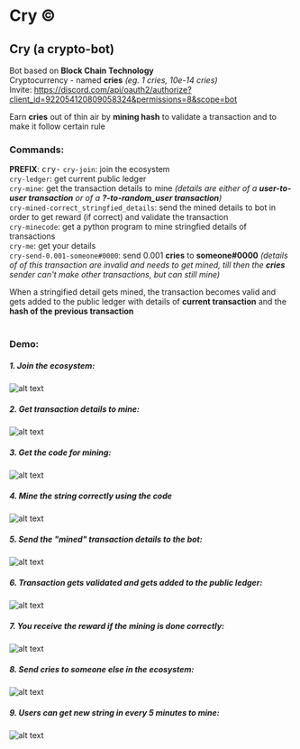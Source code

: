 # Cry ©
## Cry (a crypto-bot)

Bot based on **Block Chain Technology**<br>
Cryptocurrency - named **cries** _(eg. 1 cries, 10e-14 cries)_<br>
Invite: https://discord.com/api/oauth2/authorize?client_id=922054120809058324&permissions=8&scope=bot

Earn **cries** out of thin air by **mining hash** to validate a transaction and to make it follow certain rule<br>
### Commands:
**PREFIX**: <kbd>cry-</kbd>
`cry-join`: join the ecosystem<br>
`cry-ledger`: get current public ledger<br>
`cry-mine`: get the transaction details to mine _(details are either of a **user-to-user transaction** or of a **?-to-random_user transaction**)_<br>
`cry-mined-correct_stringfied_details`: send the mined details to bot in order to get reward (if correct) and validate the transaction<br>
`cry-minecode`: get a python program to mine stringfied details of transactions<br>
`cry-me`: get your details<br>
`cry-send-0.001-someone#0000`: send 0.001 **cries** to  **someone#0000**  _(details of of this transaction are invalid and needs to get mined, till then the **cries** sender can't make other transactions, but can still mine)_<br>

When a stringified detail gets mined, the transaction becomes valid and gets added to the public ledger with details of **current transaction** and the **hash of the previous transaction**<br>
<br>
### Demo:
##### 1. Join the ecosystem:
![alt text](https://cdn.discordapp.com/attachments/922107628845404190/923637238959575090/Screenshot_2021-12-23_231542.jpg)

##### 2. Get transaction details to mine:
![alt text](https://cdn.discordapp.com/attachments/922107628845404190/923637412582805554/Screenshot_2021-12-23_231622.jpg)

##### 3. Get the code for mining:
![alt text](https://cdn.discordapp.com/attachments/922107628845404190/923639071736229888/unknown.png)

##### 4. Mine the string correctly using the code
![alt text](https://cdn.discordapp.com/attachments/922107628845404190/923637580640165959/Screenshot_2021-12-23_233457.jpg)

##### 5. Send the "mined" transaction details to the bot:
![alt text](https://cdn.discordapp.com/attachments/922107628845404190/923637609488588810/Screenshot_2021-12-23_231753.jpg)

##### 6. Transaction gets validated and gets added to the public ledger:
![alt text](https://cdn.discordapp.com/attachments/922107628845404190/923637653734301726/Screenshot_2021-12-23_232158.jpg)

##### 7. You receive the reward if the mining is done correctly:
![alt text](https://cdn.discordapp.com/attachments/922107628845404190/923637733006651402/Screenshot_2021-12-23_232801.jpg)

##### 8. Send **cries** to someone else in the ecosystem:
![alt text](https://cdn.discordapp.com/attachments/922107628845404190/923637785942958150/Screenshot_2021-12-23_232855.jpg)

##### 9. Users can get new string in every 5 minutes to mine:
![alt text](https://cdn.discordapp.com/attachments/922107628845404190/923637833791602739/Screenshot_2021-12-23_232926.jpg)

